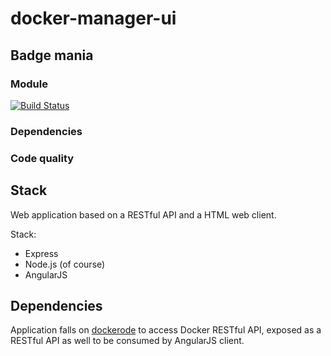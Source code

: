 # docker-manager-ui

## Badge mania

### Module

[![Build Status](https://travis-ci.org/Jbelmonte/docker-manager-ui.svg)](https://travis-ci.org/Jbelmonte/docker-manager-ui)

### Dependencies

### Code quality


## Stack

Web application based on a RESTful API and a HTML web client.

Stack:

* Express
* Node.js (of course)
* AngularJS


## Dependencies

Application falls on [dockerode](https://github.com/apocas/dockerode/) to access Docker RESTful API, exposed as a RESTful API as well to be consumed by AngularJS client.